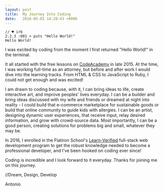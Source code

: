 ```yaml
---
layout: post
title:  My Journey Into Coding
date:   2016-05-02 14:20:43 +0000
---
```



```
// ♥ irb
2.2.3 :001 > puts "Hello World!"
Hello World!
```

I was excited by coding from the moment I first returned "Hello World!" in the terminal.

It all started with the free lessons on [CodeAcademy](https://www.codecademy.com/) in late 2015.  At the time, I was working full-time as an attorney, but before and after work I would dive into the learning tracks.  From HTML & CSS to JavaScript to Ruby, I could not get enough and was excited!

I am drawn to coding because, with it, I can bring ideas to life, create interactive art, and improve peoples' lives everyday.  I can be a builder and bring ideas discussed with my wife and friends or dreamed at night into reality - I could build that e-commerce marketplace for sustainable goods or build that online community to guide kids with allergies.  I can be an artist, designing dynamic user experiences, that receive input, relay desired information, and grow with crowd-source data.  Most importantly, I can be a good person, creating solutions for problems big and small, whatever they may be.

In 2016, I enrolled in the Flatiron School's [Learn-Verified](https://learn.co) full-stack web development program to get the robust knowledge needed to become a professional developer, and I've been hooked on coding ever since!

Coding is incredible and I look forward to it everyday. Thanks for joining me on this journey.

//Dream, Design, Develop

Antonio


